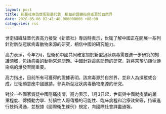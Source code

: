 ```yaml
---
layout: post
title: 新華社專訪世衛駐華代表　稱目前證據指病毒源於自然界
date: 2020-05-06 02:41:40.000000000 +08:00
categories: rss
---
```


世衛組織駐華代表高力接受《新華社》專訪時表示，世衛了解中國正在開展一系列針對新型冠狀病毒動物來源的研究，相信中國的研究能力。 　　

高力表示，今年2月，世衛和中國共同確定關於新型冠狀病毒需要進一步研究的知識領域，包括病毒的動物來源問題。中國針對這些問題的研究，對將來預防類似傳染病的爆發至關重要。 　　

高力指出，目前所有可獲得的證據表明，該病毒源於自然界，並非人為操縱或合成，世衛願意應中國邀請，參與新型冠狀病毒動物來源的研究。

對於一些國家質疑中國隱瞞疫情，高力表示，1月3日起，世衛與中國就疫情的嚴重程度、傳播動力學、持續性人際傳播的可能性、臨床病程和治療效果等，持續進行技術溝通，並根據《國際衛生條例》規定，向國際社會詳盡通報。
